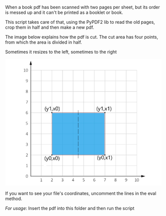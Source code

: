 When a book pdf has been scanned with two pages per sheet, but its order is messed up and it can't be printed as a booklet or book.

This script takes care of that, using the PyPDF2 lib to read the old pages, crop them in half and then make a new pdf.

The image below explains how the pdf is cut. The cut area has four points, from which the area is divided in half. 

Sometimes it resizes to the left, sometimes to the right

![Alt text](example.png)

If you want to see your file's coordinates, uncomment the lines in the eval method.

*For usage*: Insert the pdf into this folder and then run the script
